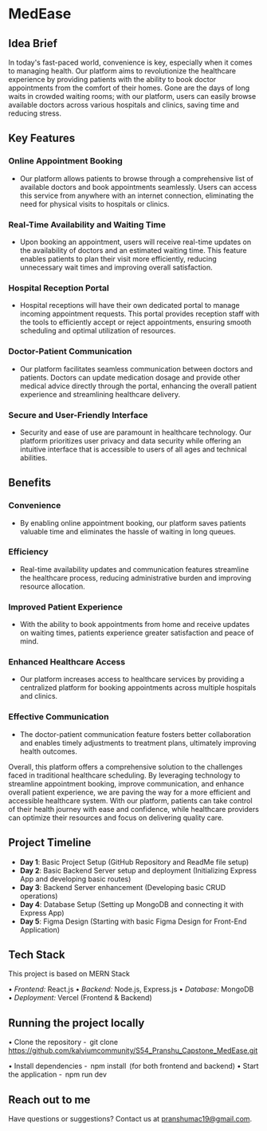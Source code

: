 # MedEase

## Idea Brief

In today's fast-paced world, convenience is key, especially when it comes to managing health. Our platform aims to revolutionize the healthcare experience by providing patients with the ability to book doctor appointments from the comfort of their homes. Gone are the days of long waits in crowded waiting rooms; with our platform, users can easily browse available doctors across various hospitals and clinics, saving time and reducing stress.

## Key Features

### Online Appointment Booking
- Our platform allows patients to browse through a comprehensive list of available doctors and book appointments seamlessly. Users can access this service from anywhere with an internet connection, eliminating the need for physical visits to hospitals or clinics.

### Real-Time Availability and Waiting Time
- Upon booking an appointment, users will receive real-time updates on the availability of doctors and an estimated waiting time. This feature enables patients to plan their visit more efficiently, reducing unnecessary wait times and improving overall satisfaction.

### Hospital Reception Portal
- Hospital receptions will have their own dedicated portal to manage incoming appointment requests. This portal provides reception staff with the tools to efficiently accept or reject appointments, ensuring smooth scheduling and optimal utilization of resources.

### Doctor-Patient Communication
- Our platform facilitates seamless communication between doctors and patients. Doctors can update medication dosage and provide other medical advice directly through the portal, enhancing the overall patient experience and streamlining healthcare delivery.

### Secure and User-Friendly Interface
- Security and ease of use are paramount in healthcare technology. Our platform prioritizes user privacy and data security while offering an intuitive interface that is accessible to users of all ages and technical abilities.

## Benefits

### Convenience
- By enabling online appointment booking, our platform saves patients valuable time and eliminates the hassle of waiting in long queues.

### Efficiency
- Real-time availability updates and communication features streamline the healthcare process, reducing administrative burden and improving resource allocation.

### Improved Patient Experience
- With the ability to book appointments from home and receive updates on waiting times, patients experience greater satisfaction and peace of mind.

### Enhanced Healthcare Access
- Our platform increases access to healthcare services by providing a centralized platform for booking appointments across multiple hospitals and clinics.

### Effective Communication
- The doctor-patient communication feature fosters better collaboration and enables timely adjustments to treatment plans, ultimately improving health outcomes.

Overall, this platform offers a comprehensive solution to the challenges faced in traditional healthcare scheduling. By leveraging technology to streamline appointment booking, improve communication, and enhance overall patient experience, we are paving the way for a more efficient and accessible healthcare system. With our platform, patients can take control of their health journey with ease and confidence, while healthcare providers can optimize their resources and focus on delivering quality care.

## Project Timeline

- **Day 1**: Basic Project Setup (GitHub Repository and ReadMe file setup)
- **Day 2**: Basic Backend Server setup and deployment (Initializing Express App and developing basic routes)
- **Day 3**: Backend Server enhancement (Developing basic CRUD operations)
- **Day 4**: Database Setup (Setting up MongoDB and connecting it with Express App)
- **Day 5**: Figma Design (Starting with basic Figma Design for Front-End Application)

## Tech Stack

This project is based on MERN Stack

•⁠  ⁠*Frontend:* React.js
•⁠  ⁠*Backend:* Node.js, Express.js
•⁠  ⁠*Database:* MongoDB
•⁠  ⁠*Deployment:* Vercel (Frontend & Backend)


## Running the project locally

•⁠  ⁠Clone the repository -  ⁠ git clone https://github.com/kalviumcommunity/S54_Pranshu_Capstone_MedEase.git

•⁠  ⁠Install dependencies - ⁠ npm install ⁠ (for both frontend and backend)
•⁠  ⁠Start the application - ⁠ npm run dev ⁠

## Reach out to me

Have questions or suggestions? Contact us at [pranshumac19@gmail.com](mailto:pranshumac19@gmail.com).